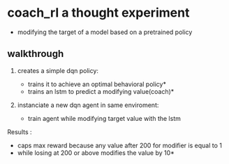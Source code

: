 # coach_rl a thought experiment
* modifying the target of a model based on a pretrained policy 

## walkthrough

1) creates a simple dqn policy:
   * trains it to achieve an optimal behavioral policy*
   * trains an lstm to predict a modifying value(coach)*
 
 
2) instanciate a new dqn agent in same enviroment:
    * train agent while modifying target value with the lstm
  
 Results :
   * caps max reward because any value after 200 for modifier is equal to 1
   * while losing at 200 or above modifies the value by 10*

  

